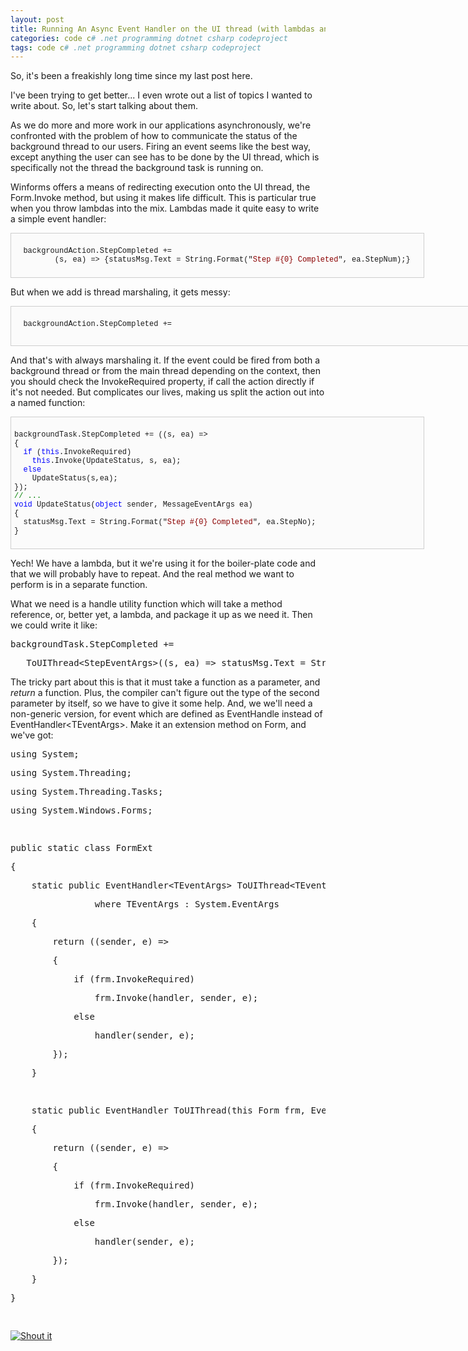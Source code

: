 ```yaml
---
layout: post
title: Running An Async Event Handler on the UI thread (with lambdas and extension methods!)
categories: code c# .net programming dotnet csharp codeproject
tags: code c# .net programming dotnet csharp codeproject
---
```


  
<p>So, it's been a freakishly long time since my last post here.  </p>
<p>I've been trying to get better... I even wrote out a list of topics I wanted to write about.  So, let's start talking about them.</p>
<p>As we do more and more work in our applications asynchronously, we're confronted with the problem of how to communicate the status of the background thread to our users.  Firing an event seems like the best way, except anything the user can see has to be done by the UI thread, which is specifically not the thread the background task is running on. </p>
<p>Winforms offers a means of redirecting execution onto the UI thread, the Form.Invoke method, but using it makes life difficult.   This is particular true when you throw lambdas into the mix.  Lambdas made it quite easy to write a simple event handler:</p>
<pre style="border-bottom:#cecece 1px solid;border-left:#cecece 1px solid;padding-bottom:5px;background-color:#fbfbfb;min-height:40px;padding-left:5px;width:650px;padding-right:5px;overflow:auto;border-top:#cecece 1px solid;border-right:#cecece 1px solid;padding-top:5px;">
  <pre style="background-color:#fbfbfb;margin:0em;width:100%;font-family:consolas,'Courier New',courier,monospace;font-size:12px;">  backgroundAction.StepCompleted +=
         (s, ea) =&gt; {statusMsg.Text = String.Format("<span style="color:#8b0000;">Step #{0} Completed</span>", ea.StepNum);}</pre>
</pre>
<p>But when we add is thread marshaling, it gets messy:</p>
<pre style="border-bottom:#cecece 1px solid;border-left:#cecece 1px solid;padding-bottom:5px;background-color:#fbfbfb;min-height:40px;padding-left:5px;width:958px;padding-right:5px;height:52px;overflow:auto;border-top:#cecece 1px solid;border-right:#cecece 1px solid;padding-top:5px;">
  <pre style="background-color:#fbfbfb;margin:0em;width:100%;font-family:consolas,'Courier New',courier,monospace;font-size:12px;">  backgroundAction.StepCompleted +=
</pre>
  <pre style="background-color:#fbfbfb;margin:0em;width:100%;font-family:consolas,'Courier New',courier,monospace;font-size:12px;">    (s, ea) =&gt;{<span style="color:#0000ff;">this</span>.Invoke((s1,ea1)=&gt;{statusMsg.Text = String.Format("<span style="color:#8b0000;">Step #{0} Completed</span>", ea.StepNum);}, s,ea);</pre>
</pre>
<p>And that's with always marshaling it.  If the event could be fired from both a background thread or from the main thread depending on the context, then you should check the InvokeRequired property, if call the action directly if it's not needed.  But complicates our lives, making us split the action out into a named function:</p>
<pre style="border-bottom:#cecece 1px solid;border-left:#cecece 1px solid;padding-bottom:5px;background-color:#fbfbfb;min-height:40px;padding-left:5px;width:650px;padding-right:5px;overflow:auto;border-top:#cecece 1px solid;border-right:#cecece 1px solid;padding-top:5px;">
  <pre style="background-color:#fbfbfb;margin:0em;width:100%;font-family:consolas,'Courier New',courier,monospace;font-size:12px;">backgroundTask.StepCompleted += ((s, ea) =&gt;
{
  <span style="color:#0000ff;">if</span> (<span style="color:#0000ff;">this</span>.InvokeRequired)
    <span style="color:#0000ff;">this</span>.Invoke(UpdateStatus, s, ea);
  <span style="color:#0000ff;">else</span>
    UpdateStatus(s,ea);
});
<span style="color:#008000;">// ...</span>
<span style="color:#0000ff;">void</span> UpdateStatus(<span style="color:#0000ff;">object</span> sender, MessageEventArgs ea)
{
  statusMsg.Text = String.Format("<span style="color:#8b0000;">Step #{0} Completed</span>", ea.StepNo);
}
</pre>
</pre>
<p>Yech!  We have a lambda, but it we're using it for the boiler-plate code and that we will probably have to repeat.  And the real method we want to perform is in a separate function.</p>
<p>What we need is a handle utility function which will take a method reference, or, better yet, a lambda, and package it up as we need it. Then we could write it like: </p>
<div class="csharpcode">
  <pre class="alt">backgroundTask.StepCompleted += </pre>

  <pre>   ToUIThread&lt;StepEventArgs&gt;((s, ea) =&gt; statusMsg.Text = String.Format(<span class="str">"Step #{0} Completed"</span>, ea.StepNo));</pre>
</div>
<p>The tricky part about this is that it must take a function as a parameter, and <em>return</em> a function. Plus, the compiler can't figure out the type of the second parameter by itself, so we have to give it some help.  And, we we'll need a non-generic version, for event which are defined as EventHandle instead of EventHandler&lt;TEventArgs&gt;.   Make it an extension method on Form, and we've got:</p>
<div class="csharpcode">
  <pre class="alt"><span class="kwrd">using</span> System;</pre>

  <pre><span class="kwrd">using</span> System.Threading;</pre>

  <pre class="alt"><span class="kwrd">using</span> System.Threading.Tasks;</pre>

  <pre><span class="kwrd">using</span> System.Windows.Forms;</pre>

  <pre class="alt"> </pre>

  <pre><span class="kwrd">public</span> <span class="kwrd">static</span> <span class="kwrd">class</span> FormExt</pre>

  <pre class="alt">{</pre>

  <pre>    <span class="kwrd">static</span> <span class="kwrd">public</span> EventHandler&lt;TEventArgs&gt; ToUIThread&lt;TEventArgs&gt;(<span class="kwrd">this</span> Form frm, EventHandler&lt;TEventArgs&gt; handler)</pre>

  <pre class="alt">                <span class="kwrd">where</span> TEventArgs : System.EventArgs</pre>

  <pre>    {</pre>

  <pre class="alt">        <span class="kwrd">return</span> ((sender, e) =&gt;</pre>

  <pre>        {</pre>

  <pre class="alt">            <span class="kwrd">if</span> (frm.InvokeRequired)</pre>

  <pre>                frm.Invoke(handler, sender, e);</pre>

  <pre class="alt">            <span class="kwrd">else</span></pre>

  <pre>                handler(sender, e);</pre>

  <pre class="alt">        });</pre>

  <pre>    }</pre>

  <pre class="alt"> </pre>

  <pre>    <span class="kwrd">static</span> <span class="kwrd">public</span> EventHandler ToUIThread(<span class="kwrd">this</span> Form frm, EventHandler handler)</pre>

  <pre class="alt">    {</pre>

  <pre>        <span class="kwrd">return</span> ((sender, e) =&gt;</pre>

  <pre class="alt">        {</pre>

  <pre>            <span class="kwrd">if</span> (frm.InvokeRequired)</pre>

  <pre class="alt">                frm.Invoke(handler, sender, e);</pre>

  <pre>            <span class="kwrd">else</span></pre>

  <pre class="alt">                handler(sender, e);</pre>

  <pre>        });</pre>

  <pre class="alt">    }</pre>

  <pre>}</pre>

  <pre class="alt"> </pre>
</div>
<a href="http://dotnetshoutout.com/Honest-Illusion-Running-An-Async-Event-Handler-on-the-UI-thread-with-lambdas-and-extension-methods">
  <img alt="Shout it" src="http://dotnetshoutout.com/image.axd url=http%3A%2F%2Fhonestillusion.com%2Fblogs%2Fblog_0%2Farchive%2F2011%2F03%2F15%2Frunning-an-async-event-handler-on-the-ui-thread-with-lambdas-and-extension-methods.aspx" style="border:0px;" />
</a>
